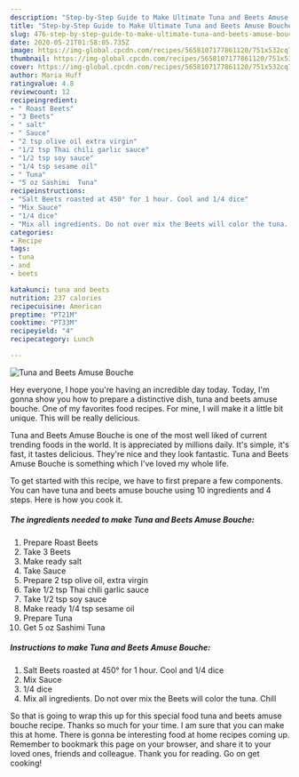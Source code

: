 ```yaml
---
description: "Step-by-Step Guide to Make Ultimate Tuna and Beets Amuse Bouche"
title: "Step-by-Step Guide to Make Ultimate Tuna and Beets Amuse Bouche"
slug: 476-step-by-step-guide-to-make-ultimate-tuna-and-beets-amuse-bouche
date: 2020-05-21T01:58:05.735Z
image: https://img-global.cpcdn.com/recipes/5658107177861120/751x532cq70/tuna-and-beets-amuse-bouche-recipe-main-photo.jpg
thumbnail: https://img-global.cpcdn.com/recipes/5658107177861120/751x532cq70/tuna-and-beets-amuse-bouche-recipe-main-photo.jpg
cover: https://img-global.cpcdn.com/recipes/5658107177861120/751x532cq70/tuna-and-beets-amuse-bouche-recipe-main-photo.jpg
author: Maria Huff
ratingvalue: 4.8
reviewcount: 12
recipeingredient:
- " Roast Beets"
- "3 Beets"
- " salt"
- " Sauce"
- "2 tsp olive oil extra virgin"
- "1/2 tsp Thai chili garlic sauce"
- "1/2 tsp soy sauce"
- "1/4 tsp sesame oil"
- " Tuna"
- "5 oz Sashimi  Tuna"
recipeinstructions:
- "Salt Beets roasted at 450° for 1 hour. Cool and 1/4 dice"
- "Mix Sauce"
- "1/4 dice"
- "Mix all ingredients. Do not over mix the Beets will color the tuna. Chill"
categories:
- Recipe
tags:
- tuna
- and
- beets

katakunci: tuna and beets 
nutrition: 237 calories
recipecuisine: American
preptime: "PT21M"
cooktime: "PT33M"
recipeyield: "4"
recipecategory: Lunch

---
```



![Tuna and Beets Amuse Bouche](https://img-global.cpcdn.com/recipes/5658107177861120/751x532cq70/tuna-and-beets-amuse-bouche-recipe-main-photo.jpg)

Hey everyone, I hope you're having an incredible day today. Today, I'm gonna show you how to prepare a distinctive dish, tuna and beets amuse bouche. One of my favorites food recipes. For mine, I will make it a little bit unique. This will be really delicious.

Tuna and Beets Amuse Bouche is one of the most well liked of current trending foods in the world. It is appreciated by millions daily. It's simple, it's fast, it tastes delicious. They're nice and they look fantastic. Tuna and Beets Amuse Bouche is something which I've loved my whole life.




To get started with this recipe, we have to first prepare a few components. You can have tuna and beets amuse bouche using 10 ingredients and 4 steps. Here is how you cook it.

<!--inarticleads1-->

##### The ingredients needed to make Tuna and Beets Amuse Bouche:

1. Prepare  Roast Beets
1. Take 3 Beets
1. Make ready  salt
1. Take  Sauce
1. Prepare 2 tsp olive oil, extra virgin
1. Take 1/2 tsp Thai chili garlic sauce
1. Take 1/2 tsp soy sauce
1. Make ready 1/4 tsp sesame oil
1. Prepare  Tuna
1. Get 5 oz Sashimi  Tuna




<!--inarticleads2-->

##### Instructions to make Tuna and Beets Amuse Bouche:

1. Salt Beets roasted at 450° for 1 hour. Cool and 1/4 dice
1. Mix Sauce
1. 1/4 dice
1. Mix all ingredients. Do not over mix the Beets will color the tuna. Chill




So that is going to wrap this up for this special food tuna and beets amuse bouche recipe. Thanks so much for your time. I am sure that you can make this at home. There is gonna be interesting food at home recipes coming up. Remember to bookmark this page on your browser, and share it to your loved ones, friends and colleague. Thank you for reading. Go on get cooking!
